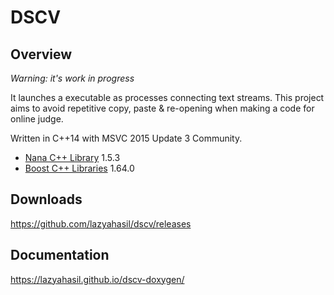 # DSCV

## Overview

*Warning: it's work in progress*

It launches a executable as processes connecting text streams.
This project aims to avoid repetitive copy, paste & re-opening when making a code for online judge.

Written in C++14 with MSVC 2015 Update 3 Community.

* [Nana C++ Library](http://nanapro.org/en-us/) 1.5.3
* [Boost C++ Libraries](http://www.boost.org/) 1.64.0

## Downloads

https://github.com/lazyahasil/dscv/releases

## Documentation

https://lazyahasil.github.io/dscv-doxygen/
